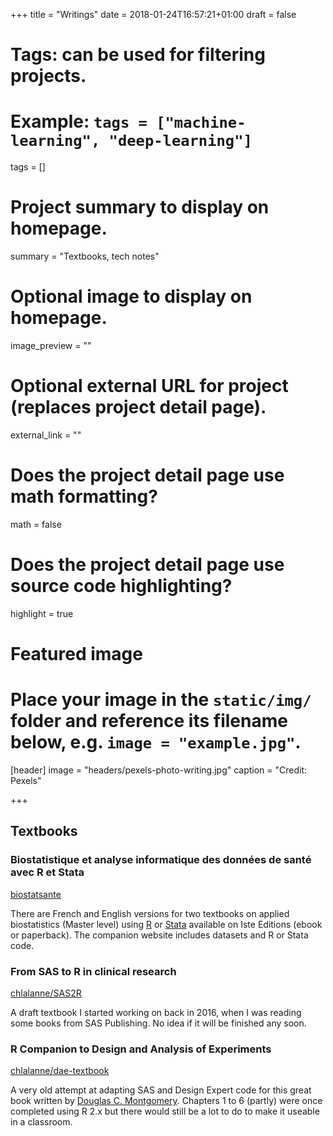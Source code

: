 +++
title = "Writings"
date = 2018-01-24T16:57:21+01:00
draft = false

# Tags: can be used for filtering projects.
# Example: `tags = ["machine-learning", "deep-learning"]`
tags = []

# Project summary to display on homepage.
summary = "Textbooks, tech notes"

# Optional image to display on homepage.
image_preview = ""

# Optional external URL for project (replaces project detail page).
external_link = ""

# Does the project detail page use math formatting?
math = false

# Does the project detail page use source code highlighting?
highlight = true

# Featured image
# Place your image in the `static/img/` folder and reference its filename below, e.g. `image = "example.jpg"`.
[header]
image = "headers/pexels-photo-writing.jpg"
caption = "Credit: Pexels"

+++

## Textbooks

### Biostatistique et analyse informatique des données de santé avec R et Stata

<i class="fa fa-github fa-1x"></i> [biostatsante](https://github.com/biostatsante)

There are French and English versions for two textbooks on applied biostatistics (Master level) using [R](https://iste-editions.fr/products/biostatistique-et-analyse-informatique-des-donnees-de-sante-avec-r) or [Stata](https://iste-editions.fr/products/biostatistique-et-analyse-informatique-des-donnees-de-sante-avec-stata) available on Iste Editions (ebook or paperback). The companion website includes datasets and R or Stata code.

### From SAS to R in clinical research
<i class="fa fa-github fa-1x"></i> [chlalanne/SAS2R](https://github.com/chlalanne/SAS2R)

A draft textbook I started working on back in 2016, when I was reading some books from SAS Publishing. No idea if it will be finished any soon.


### R Companion to Design and Analysis of Experiments
<i class="fa fa-github fa-1x"></i> [chlalanne/dae-textbook](https://github.com/chlalanne/dae-textbook)

A very old attempt at adapting SAS and Design Expert code for this great book written by [Douglas C. Montgomery](http://bcs.wiley.com/he-bcs/Books?action=index&itemId=047148735X&bcsId=2172). Chapters 1 to 6 (partly) were once completed using R 2.x but there would still be a lot to do to make it useable in a classroom.
